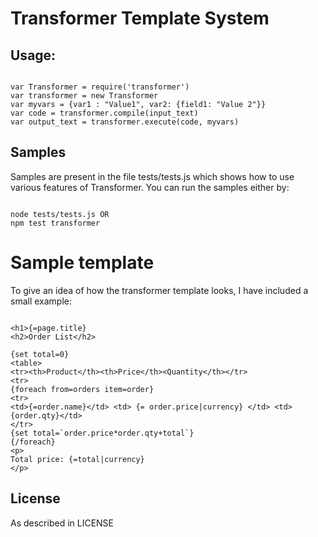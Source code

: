 #	Transformer Template System

## Usage:
<pre><code>
var Transformer = require('transformer')
var transformer = new Transformer
var myvars = {var1 : "Value1", var2: {field1: "Value 2"}}
var code = transformer.compile(input_text)
var output_text = transformer.execute(code, myvars)
</code></pre>

## Samples 
Samples are present in the file tests/tests.js which shows how to use various features of Transformer.
You can run the samples either by:
<pre><code>
node tests/tests.js OR
npm test transformer
</code></pre>

# Sample template

To give an idea of how the transformer template looks, I have included a small example:
<pre><code>
&lt;h1&gt;{=page.title}
&lt;h2&gt;Order List&lt;/h2&gt;

{set total=0}
&lt;table&gt;
&lt;tr&gt;&lt;th&gt;Product&lt;/th&gt;&lt;th&gt;Price&lt;/th&gt;&lt;Quantity&lt;/th&gt;&lt;/tr&gt;
&lt;tr&gt;
{foreach from=orders item=order}
&lt;tr&gt;
&lt;td&gt;{=order.name}&lt;/td&gt; &lt;td&gt; {= order.price|currency} &lt;/td&gt; &lt;td&gt;{order.qty}&lt;/td&gt;
&lt;/tr&gt;
{set total=`order.price*order.qty+total`}
{/foreach}
&lt;p&gt;
Total price: {=total|currency}
&lt;/p&gt;
</code></pre>


## License 
As described in LICENSE
